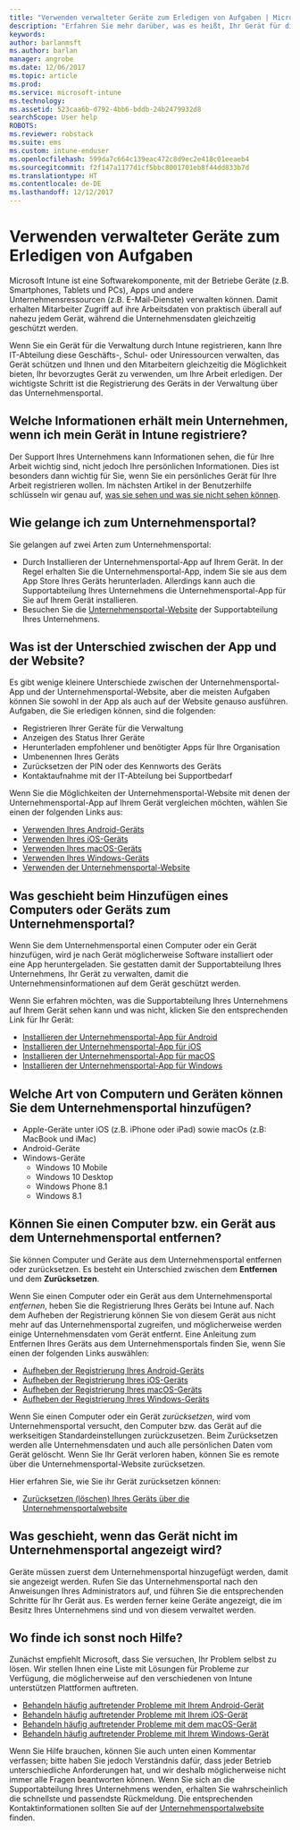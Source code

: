 ```yaml
---
title: "Verwenden verwalteter Geräte zum Erledigen von Aufgaben | Microsoft-Dokumentation"
description: "Erfahren Sie mehr darüber, was es heißt, Ihr Gerät für die Verwaltung mit Intune zu registrieren."
keywords: 
author: barlanmsft
ms.author: barlan
manager: angrobe
ms.date: 12/06/2017
ms.topic: article
ms.prod: 
ms.service: microsoft-intune
ms.technology: 
ms.assetid: 523caa6b-d792-4bb6-bddb-24b2479932d8
searchScope: User help
ROBOTS: 
ms.reviewer: robstack
ms.suite: ems
ms.custom: intune-enduser
ms.openlocfilehash: 599da7c664c139eac472c8d9ec2e418c01eeaeb4
ms.sourcegitcommit: f2f147a1177d1cf5bbc8001701eb8f44dd833b7d
ms.translationtype: HT
ms.contentlocale: de-DE
ms.lasthandoff: 12/12/2017
---
```

# <a name="use-managed-devices-to-get-work-done"></a>Verwenden verwalteter Geräte zum Erledigen von Aufgaben
Microsoft Intune ist eine Softwarekomponente, mit der Betriebe Geräte (z.B. Smartphones, Tablets und PCs), Apps und andere Unternehmensressourcen (z.B. E-Mail-Dienste) verwalten können. Damit erhalten Mitarbeiter Zugriff auf ihre Arbeitsdaten von praktisch überall auf nahezu jedem Gerät, während die Unternehmensdaten gleichzeitig geschützt werden.

Wenn Sie ein Gerät für die Verwaltung durch Intune registrieren, kann Ihre IT-Abteilung diese Geschäfts-, Schul- oder Uniressourcen verwalten, das Gerät schützen und Ihnen und den Mitarbeitern gleichzeitig die Möglichkeit bieten, Ihr bevorzugtes Gerät zu verwenden, um Ihre Arbeit erledigen. Der wichtigste Schritt ist die Registrierung des Geräts in der Verwaltung über das Unternehmensportal.

## <a name="what-information-can-my-company-see-when-i-enroll-my-device-in-intune"></a>Welche Informationen erhält mein Unternehmen, wenn ich mein Gerät in Intune registriere?
Der Support Ihres Unternehmens kann Informationen sehen, die für Ihre Arbeit wichtig sind, nicht jedoch Ihre persönlichen Informationen. Dies ist besonders dann wichtig für Sie, wenn Sie ein persönliches Gerät für Ihre Arbeit registrieren wollen. Im nächsten Artikel in der Benutzerhilfe schlüsseln wir genau auf, [was sie sehen und was sie nicht sehen können](what-info-can-your-company-see-when-you-enroll-your-device-in-intune.md).

## <a name="how-do-i-get-the-company-portal"></a>Wie gelange ich zum Unternehmensportal?
Sie gelangen auf zwei Arten zum Unternehmensportal:

- Durch Installieren der Unternehmensportal-App auf Ihrem Gerät. In der Regel erhalten Sie die Unternehmensportal-App, indem Sie sie aus dem App Store Ihres Geräts herunterladen. Allerdings kann auch die Supportabteilung Ihres Unternehmens die Unternehmensportal-App für Sie auf Ihrem Gerät installieren.
- Besuchen Sie die [Unternehmensportal-Website](https://portal.manage.microsoft.com#HelpDeskDialog) der Supportabteilung Ihres Unternehmens.

## <a name="whats-the-difference-between-the-app-and-the-website"></a>Was ist der Unterschied zwischen der App und der Website?
Es gibt wenige kleinere Unterschiede zwischen der Unternehmensportal-App und der Unternehmensportal-Website, aber die meisten Aufgaben können Sie sowohl in der App als auch auf der Website genauso ausführen. Aufgaben, die Sie erledigen können, sind die folgenden:

- Registrieren Ihrer Geräte für die Verwaltung
- Anzeigen des Status Ihrer Geräte
- Herunterladen empfohlener und benötigter Apps für Ihre Organisation
- Umbenennen Ihres Geräts
- Zurücksetzen der PIN oder des Kennworts des Geräts
- Kontaktaufnahme mit der IT-Abteilung bei Supportbedarf

Wenn Sie die Möglichkeiten der Unternehmensportal-Website mit denen der Unternehmensportal-App auf Ihrem Gerät vergleichen möchten, wählen Sie einen der folgenden Links aus:

- [Verwenden Ihres Android-Geräts](using-your-android-device-with-intune.md)
- [Verwenden Ihres iOS-Geräts](using-your-ios-device-with-intune.md)
- [Verwenden Ihres macOS-Geräts](using-your-macos-device-with-intune.md)
- [Verwenden Ihres Windows-Geräts](using-your-windows-device-with-intune.md)
- [Verwenden der Unternehmensportal-Website](using-the-intune-company-portal-website.md)

## <a name="what-happens-when-you-add-a-computer-or-device-to-the-company-portal"></a>Was geschieht beim Hinzufügen eines Computers oder Geräts zum Unternehmensportal?
Wenn Sie dem Unternehmensportal einen Computer oder ein Gerät hinzufügen, wird je nach Gerät möglicherweise Software installiert oder eine App heruntergeladen. Sie gestatten damit der Supportabteilung Ihres Unternehmens, Ihr Gerät zu verwalten, damit die Unternehmensinformationen auf dem Gerät geschützt werden.

Wenn Sie erfahren möchten, was die Supportabteilung Ihres Unternehmens auf Ihrem Gerät sehen kann und was nicht, klicken Sie den entsprechenden Link für Ihr Gerät:

- [Installieren der Unternehmensportal-App für Android](what-happens-if-you-install-the-company-portal-app-and-enroll-your-device-in-intune-android.md)
- [Installieren der Unternehmensportal-App für iOS](what-happens-if-you-install-the-company-portal-app-and-enroll-your-device-in-intune-ios.md)
- [Installieren der Unternehmensportal-App für macOS](what-happens-if-you-install-the-company-portal-app-and-enroll-your-device-in-intune-macos.md)
- [Installieren der Unternehmensportal-App für Windows](what-happens-if-you-install-the-company-portal-app-and-enroll-your-device-in-intune-windows10.md)

## <a name="what-kind-of-computers-or-devices-can-you-add-to-the-company-portal"></a>Welche Art von Computern und Geräten können Sie dem Unternehmensportal hinzufügen?
-   Apple-Geräte unter iOS (z.B. iPhone oder iPad) sowie macOs (z.B: MacBook und iMac)
-   Android-Geräte
-   Windows-Geräte
    -   Windows 10 Mobile
    -   Windows 10 Desktop
    -   Windows Phone 8.1
    -   Windows 8.1

## <a name="can-you-remove-a-computer-or-device-from-the-company-portal"></a>Können Sie einen Computer bzw. ein Gerät aus dem Unternehmensportal entfernen?
Sie können Computer und Geräte aus dem Unternehmensportal entfernen oder zurücksetzen. Es besteht ein Unterschied zwischen dem **Entfernen** und dem **Zurücksetzen**.

Wenn Sie einen Computer oder ein Gerät aus dem Unternehmensportal *entfernen*, heben Sie die Registrierung Ihres Geräts bei Intune auf. Nach dem Aufheben der Registrierung können Sie von diesem Gerät aus nicht mehr auf das Unternehmensportal zugreifen, und möglicherweise werden einige Unternehmensdaten vom Gerät entfernt. Eine Anleitung zum Entfernen Ihres Geräts aus dem Unternehmensportals finden Sie, wenn Sie einen der folgenden Links auswählen:

- [Aufheben der Registrierung Ihres Android-Geräts](unenroll-your-device-from-intune-android.md)
- [Aufheben der Registrierung Ihres iOS-Geräts](unenroll-your-device-from-intune-ios.md)
- [Aufheben der Registrierung Ihres macOS-Geräts](unenroll-your-device-from-intune-macos.md)
- [Aufheben der Registrierung Ihres Windows-Geräts](unenroll-your-device-from-intune-windows.md)

Wenn Sie einen Computer oder ein Gerät *zurücksetzen*, wird vom Unternehmensportal versucht, den Computer bzw. das Gerät auf die werkseitigen Standardeinstellungen zurückzusetzen. Beim Zurücksetzen werden alle Unternehmensdaten und auch alle persönlichen Daten vom Gerät gelöscht. Wenn Sie Ihr Gerät verloren haben, können Sie es remote über die Unternehmensportal-Website zurücksetzen.

Hier erfahren Sie, wie Sie ihr Gerät zurücksetzen können:

- [Zurücksetzen (löschen) Ihres Geräts über die Unternehmensportalwebsite](reset-erase-your-device-cpwebsite.md)

## <a name="what-if-i-cant-see-my-device-in-the-company-portal"></a>Was geschieht, wenn das Gerät nicht im Unternehmensportal angezeigt wird?
Geräte müssen zuerst dem Unternehmensportal hinzugefügt werden, damit sie angezeigt werden. Rufen Sie das Unternehmensportal nach den Anweisungen Ihres Administrators auf, und führen Sie die entsprechenden Schritte für Ihr Gerät aus. Es werden ferner keine Geräte angezeigt, die im Besitz Ihres Unternehmens sind und von diesem verwaltet werden.

## <a name="where-else-can-i-go-for-help"></a>Wo finde ich sonst noch Hilfe?
Zunächst empfiehlt Microsoft, dass Sie versuchen, Ihr Problem selbst zu lösen. Wir stellen Ihnen eine Liste mit Lösungen für Probleme zur Verfügung, die möglicherweise auf den verschiedenen von Intune unterstützen Plattformen auftreten.

- [Behandeln häufig auftretender Probleme mit Ihrem Android-Gerät](troubleshoot-your-device-android.md)
- [Behandeln häufig auftretender Probleme mit Ihrem iOS-Gerät](troubleshoot-your-device-ios.md)
- [Behandeln häufig auftretender Probleme mit dem macOS-Gerät](troubleshoot-your-device-macos.md)
- [Behandeln häufig auftretender Probleme mit Ihrem Windows-Gerät](troubleshoot-your-device-windows.md)

Wenn Sie Hilfe brauchen, können Sie auch unten einen Kommentar verfassen; bitte haben Sie jedoch Verständnis dafür, dass jeder Betrieb unterschiedliche Anforderungen hat, und wir deshalb möglicherweise nicht immer alle Fragen beantworten können. Wenn Sie sich an die Supportabteilung Ihres Unternehmens wenden, erhalten Sie wahrscheinlich die schnellste und passendste Rückmeldung. Die entsprechenden Kontaktinformationen sollten Sie auf der [Unternehmensportalwebsite](https://portal.manage.microsoft.com#HelpDeskDialog) finden.
